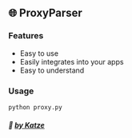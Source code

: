## :globe_with_meridians: ProxyParser 
### Features

- Easy to use
- Easily integrates into your apps
- Easy to understand

### Usage
`python proxy.py`


##### :ghost: [by Katze](https://github.com/katze225 "by Katze")
